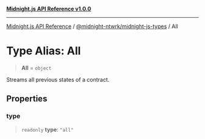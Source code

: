 [**Midnight.js API Reference v1.0.0**](../../../README.md)

***

[Midnight.js API Reference](../../../packages.md) / [@midnight-ntwrk/midnight-js-types](../README.md) / All

# Type Alias: All

> **All** = `object`

Streams all previous states of a contract.

## Properties

### type

> `readonly` **type**: `"all"`
